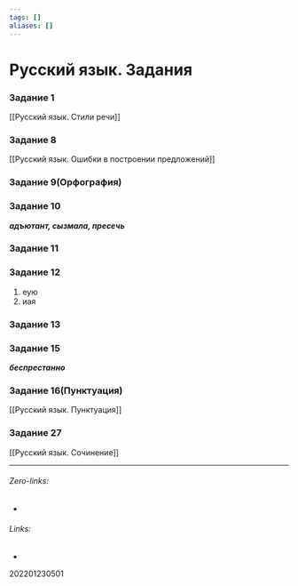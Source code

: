 ```yaml
---
tags: []
aliases: []
---
```

# Русский язык. Задания
### Задание 1
[[Русский язык. Стили речи]]
### Задание 8
[[Русский язык. Ошибки в построении предложений]]

### Задание 9(Орфография)


### Задание 10
***адъютант, сызмала, пресечь***

### Задание 11

### Задание 12
1) еую
2) иая
### Задание 13


### Задание 15
***беспрестанно***
### Задание 16(Пунктуация)
[[Русский язык. Пунктуация]]


### Задание 27
[[Русский язык. Сочинение]]


___
###### Zero-links:
-
###### Links:
-

202201230501